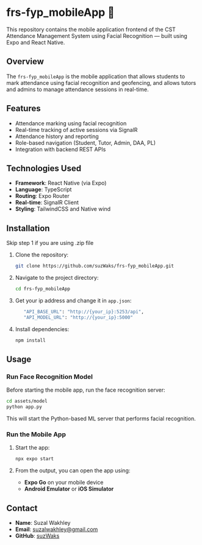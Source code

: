 
# frs-fyp_mobileApp 📱

This repository contains the mobile application frontend of the CST Attendance Management System using Facial Recognition — built using Expo and React Native.

## Overview

The `frs-fyp_mobileApp` is the mobile application that allows students to mark attendance using facial recognition and geofencing, and allows tutors and admins to manage attendance sessions in real-time.

## Features

- Attendance marking using facial recognition
- Real-time tracking of active sessions via SignalR
- Attendance history and reporting
- Role-based navigation (Student, Tutor, Admin, DAA, PL)
- Integration with backend REST APIs

## Technologies Used

- **Framework**: React Native (via Expo)
- **Language**: TypeScript
- **Routing**: Expo Router
- **Real-time**: SignalR Client
- **Styling**: TailwindCSS and Native wind


## Installation
Skip step 1 if you are using .zip file
1. Clone the repository:
   ```bash
   git clone https://github.com/suzWaks/frs-fyp_mobileApp.git
   ```

2. Navigate to the project directory:
   ```bash
   cd frs-fyp_mobileApp
   ```

3. Get your ip address and change it in `app.json`:
   ```bash
      "API_BASE_URL": "http://{your_ip}:5253/api",
      "API_MODEL_URL": "http://{your_ip}:5000"
   ```

4. Install dependencies:
   ```bash
   npm install
   ```

## Usage

### Run Face Recognition Model

Before starting the mobile app, run the face recognition server:

```bash
cd assets/model
python app.py
```

This will start the Python-based ML server that performs facial recognition.

### Run the Mobile App

1. Start the app:
   ```bash
   npx expo start
   ```

2. From the output, you can open the app using:
   - **Expo Go** on your mobile device
   - **Android Emulator** or **iOS Simulator**

## Contact

- **Name**: Suzal Wakhley
- **Email**: suzalwakhley@gmail.com
- **GitHub**: [suzWaks](https://github.com/suzWaks)
